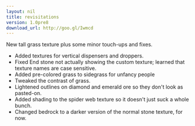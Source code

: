 ```yaml
---
layout: nil
title: revisitations
version: 1.0pre8
download_url: http://goo.gl/Iwmcd
---
```

New tall grass texture plus some minor touch-ups and fixes.

* Added textures for vertical dispensers and droppers.
* Fixed End stone not actually showing the custom texture; learned that texture names are case sensitive.
* Added pre-colored grass to sidegrass for unfancy people
* Tweaked the contrast of grass.
* Lightened outlines on diamond and emerald ore so they don't look as pasted-on.
* Added shading to the spider web texture so it doesn't just suck a whole bunch.
* Changed bedrock to a darker version of the normal stone texture, for now.
